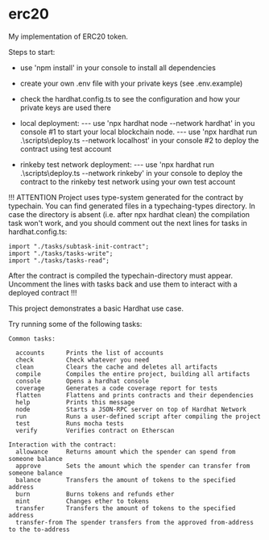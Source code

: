 # erc20

My implementation of ERC20 token.

Steps to start:
- use 'npm install' in your console to install all dependencies
- create your own .env file with your private keys (see .env.example)
- check the hardhat.config.ts to see the configuration and 
how your private keys are used there

- local deployment:
--- use 'npx hardhat node --network hardhat' in you console #1 to start your local blockchain node.
--- use 'npx hardhat run .\scripts\deploy.ts --network localhost' in your console #2 to deploy the contract using test account

- rinkeby test network deployment:
--- use 'npx hardhat run .\scripts\deploy.ts --network rinkeby' in your console to deploy the contract to the rinkeby test network using your own test account

!!! ATTENTION
Project uses type-system generated for the contract by typechain.
You can find generated files in a typechaing-types directory.
In case the directory is absent (i.e. after npx hardhat clean) the compilation task won't work, and you should comment out the next lines for tasks in hardhat.config.ts:
```
import "./tasks/subtask-init-contract";
import "./tasks/tasks-write";
import "./tasks/tasks-read";
```
After the contract is compiled the typechain-directory must appear.
Uncomment the lines with tasks back and use them to interact with a deployed contract
!!!

This project demonstrates a basic Hardhat use case.

Try running some of the following tasks:

```shell
Common tasks:

  accounts      Prints the list of accounts
  check         Check whatever you need
  clean         Clears the cache and deletes all artifacts
  compile       Compiles the entire project, building all artifacts
  console       Opens a hardhat console
  coverage      Generates a code coverage report for tests
  flatten       Flattens and prints contracts and their dependencies
  help          Prints this message
  node          Starts a JSON-RPC server on top of Hardhat Network
  run           Runs a user-defined script after compiling the project
  test          Runs mocha tests
  verify        Verifies contract on Etherscan

Interaction with the contract:
  allowance     Returns amount which the spender can spend from someone balance
  approve       Sets the amount which the spender can transfer from someone balance
  balance       Transfers the amount of tokens to the specified address
  burn          Burns tokens and refunds ether
  mint          Changes ether to tokens
  transfer      Transfers the amount of tokens to the specified address
  transfer-from The spender transfers from the approved from-address to the to-address
```
